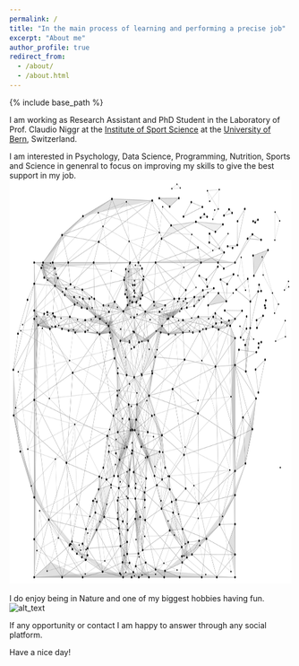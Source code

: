 ```yaml
---
permalink: /
title: "In the main process of learning and performing a precise job"
excerpt: "About me"
author_profile: true
redirect_from: 
  - /about/
  - /about.html
---
```


{% include base_path %}

I am working as Research Assistant and PhD Student in the Laboratory of Prof. Claudio Niggr at the [Institute of Sport Science](https://www.ispw.unibe.ch/) at the [University of Bern](https://www.unibe.ch/index_eng.html), Switzerland.

I am interested in Psychology, Data Science, Programming, Nutrition, Sports and Science in genenral to focus on improving my skills to give the best support in my job. <img alt="alt_text" width="1080px" height="720px" src="images/asics.jpeg" />


I do enjoy being in Nature and one of my biggest hobbies having fun. <img alt="alt_text" width="1080px" height="720px" src="images/paraAmis.jpg" />

If any opportunity or contact I am happy to answer through any social platform.

Have a nice day!

